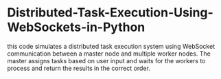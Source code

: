 # Distributed-Task-Execution-Using-WebSockets-in-Python

this code simulates a distributed task execution system using WebSocket communication between a master node and multiple worker nodes. The master assigns tasks based on user input and waits for the workers to process and return the results in the correct order.
